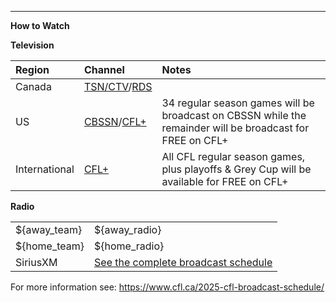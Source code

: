 
---
**How to Watch**

**Television**

| Region | Channel | Notes |
| :--- | :--- | :--- |
| Canada | [TSN/CTV](https://www.tsn.ca/cfl/cfl-on-tsn-broadcast-schedule-1.1951231)/[RDS](https://www.rds.ca/football/lcf/horaire) | 
| US | [CBSSN](https://www.cbssportsnetwork.com/tv-schedule/)/[CFL+](https://www.cfl.ca/plus) | 34 regular season games will be broadcast on CBSSN while the remainder will be broadcast for FREE on CFL+
| International | [CFL+](https://www.cfl.ca/plus) | All CFL regular season games, plus playoffs & Grey Cup will be available for FREE on CFL+

**Radio**

| | |
| :--- | :--- |
| [](/${away_team})${away_team} | ${away_radio} |
| [](/${home_team})${home_team} | ${home_radio} |
| SiriusXM | [See the complete broadcast schedule](https://www.siriusxm.ca/live-sports/cfl/) |

For more information see: https://www.cfl.ca/2025-cfl-broadcast-schedule/